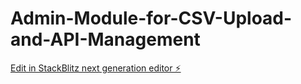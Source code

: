 # Admin-Module-for-CSV-Upload-and-API-Management

[Edit in StackBlitz next generation editor ⚡️](https://stackblitz.com/~/github.com/ItsmeBlackOps/Admin-Module-for-CSV-Upload-and-API-Management)